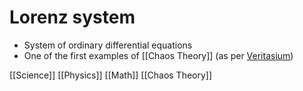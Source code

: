 # Lorenz system

- System of ordinary differential equations
- One of the first examples of [[Chaos Theory]] (as per [Veritasium](https://www.youtube.com/watch?v=GVsUOuSjvcg))

[[Science]] [[Physics]] [[Math]] [[Chaos Theory]]